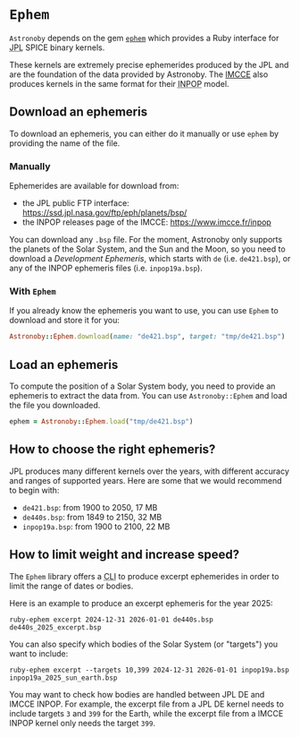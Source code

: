 # `Ephem`

`Astronoby` depends on the gem [`ephem`] which provides a Ruby interface for
<abbr title="Jet Propulsion Laboratory">JPL</abbr> SPICE binary kernels.

These kernels are extremely precise ephemerides produced by the JPL and are the
foundation of the data provided by Astronoby. The [IMCCE] also produces
kernels in the same format for their
<abbr title="Intégrateur numérique planétaire de l'Observatoire de Paris">INPOP</abbr>
model.

## Download an ephemeris

To download an ephemeris, you can either do it manually or use `ephem` by
providing the name of the file.

### Manually

Ephemerides are available for download from:
* the JPL public FTP interface: https://ssd.jpl.nasa.gov/ftp/eph/planets/bsp/
* the INPOP releases page of the IMCCE: https://www.imcce.fr/inpop

You can download any `.bsp` file. For the moment, Astronoby only supports the
planets of the Solar System, and the Sun and the Moon, so you need to
download a _Development Ephemeris_, which starts with `de` (i.e. `de421.bsp`),
or any of the INPOP ephemeris files (i.e. `inpop19a.bsp`).

### With `Ephem`

If you already know the ephemeris you want to use, you can use `Ephem` to
download and store it for you:

```rb
Astronoby::Ephem.download(name: "de421.bsp", target: "tmp/de421.bsp")
```

## Load an ephemeris

To compute the position of a Solar System body, you need to provide an ephemeris
to extract the data from. You can use `Astronoby::Ephem` and load the file you
downloaded.

```rb
ephem = Astronoby::Ephem.load("tmp/de421.bsp")
```

## How to choose the right ephemeris?

JPL produces many different kernels over the years, with different accuracy and
ranges of supported years. Here are some that we would recommend to begin with:
- `de421.bsp`: from 1900 to 2050, 17 MB
- `de440s.bsp`: from 1849 to 2150, 32 MB
- `inpop19a.bsp`: from 1900 to 2100, 22 MB

## How to limit weight and increase speed?

The `Ephem` library offers a <abbr title="Command-Line Interface">CLI</abbr> to
produce excerpt ephemerides in order to limit the range of dates or bodies.

Here is an example to produce an excerpt ephemeris for the year 2025:

```
ruby-ephem excerpt 2024-12-31 2026-01-01 de440s.bsp de440s_2025_excerpt.bsp
```

You can also specify which bodies of the Solar System (or "targets") you want to
include:

```
ruby-ephem excerpt --targets 10,399 2024-12-31 2026-01-01 inpop19a.bsp inpop19a_2025_sun_earth.bsp
```

You may want to check how bodies are handled between JPL DE and IMCCE INPOP. For
example, the excerpt file from a JPL DE kernel needs to include targets `3` and
`399` for the Earth, while the excerpt file from a IMCCE INPOP kernel only needs
the target `399`.

[`ephem`]: https://github.com/rhannequin/ruby-ephem
[IMCCE]: https://www.imcce.fr
